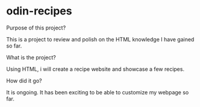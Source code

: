 # odin-recipes
Purpose of this project?

This is a project to review and polish on the HTML knowledge I have gained
so far.

What is the project?

Using HTML, i will create a recipe website and showcase a few recipes.

How did it go?

It is ongoing. It has been exciting to be able to customize my webpage so far.



